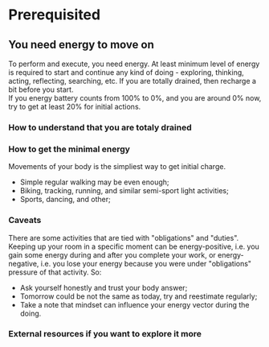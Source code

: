 # Prerequisited

## You need energy to move on
To perform and execute, you need energy. At least minimum level of energy is required to start and continue any kind of doing - exploring, thinking, acting, reflecting, searching, etc. If you are totally drained, then recharge a bit before you start.  
If you energy battery counts from 100% to 0%, and you are around 0% now, try to get at least 20% for initial actions. 

### How to understand that you are totaly drained

### How to get the minimal energy 
Movements of your body is the simpliest way to get initial charge. 
* Simple regular walking may be even enough;
* Biking, tracking, running, and similar semi-sport light activities; 
* Sports, dancing, and other;

### Caveats
There are some activities that are tied with "obligations" and "duties". Keeping up your room in a specific moment can be energy-positive, i.e. you gain some energy during and after you complete your work, or energy-negative, i.e. you lose your energy because you were under "obligations" pressure of that activity. So:
* Ask yourself honestly and trust your body answer;
* Tomorrow could be not the same as today, try and reestimate regularly;
* Take a note that mindset can influence your energy vector during the doing. 

### External resources if you want to explore it more

## 